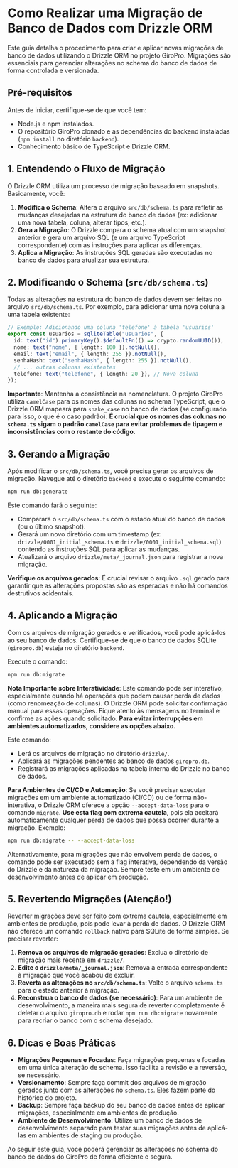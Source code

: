 # Como Realizar uma Migração de Banco de Dados com Drizzle ORM

Este guia detalha o procedimento para criar e aplicar novas migrações de banco de dados utilizando o Drizzle ORM no projeto GiroPro. Migrações são essenciais para gerenciar alterações no schema do banco de dados de forma controlada e versionada.

## Pré-requisitos

Antes de iniciar, certifique-se de que você tem:

*   Node.js e npm instalados.
*   O repositório GiroPro clonado e as dependências do backend instaladas (`npm install` no diretório `backend`).
*   Conhecimento básico de TypeScript e Drizzle ORM.

## 1. Entendendo o Fluxo de Migração

O Drizzle ORM utiliza um processo de migração baseado em snapshots. Basicamente, você:

1.  **Modifica o Schema**: Altera o arquivo `src/db/schema.ts` para refletir as mudanças desejadas na estrutura do banco de dados (ex: adicionar uma nova tabela, coluna, alterar tipos, etc.).
2.  **Gera a Migração**: O Drizzle compara o schema atual com um snapshot anterior e gera um arquivo SQL (e um arquivo TypeScript correspondente) com as instruções para aplicar as diferenças.
3.  **Aplica a Migração**: As instruções SQL geradas são executadas no banco de dados para atualizar sua estrutura.

## 2. Modificando o Schema (`src/db/schema.ts`)

Todas as alterações na estrutura do banco de dados devem ser feitas no arquivo `src/db/schema.ts`. Por exemplo, para adicionar uma nova coluna a uma tabela existente:

```typescript
// Exemplo: Adicionando uma coluna 'telefone' à tabela 'usuarios'
export const usuarios = sqliteTable("usuarios", {
  id: text("id").primaryKey().$defaultFn(() => crypto.randomUUID()),
  nome: text("nome", { length: 100 }).notNull(),
  email: text("email", { length: 255 }).notNull(),
  senhaHash: text("senhaHash", { length: 255 }).notNull(),
  // ... outras colunas existentes
  telefone: text("telefone", { length: 20 }), // Nova coluna
});
```

**Importante**: Mantenha a consistência na nomenclatura. O projeto GiroPro utiliza `camelCase` para os nomes das colunas no schema TypeScript, que o Drizzle ORM mapeará para `snake_case` no banco de dados (se configurado para isso, o que é o caso padrão). **É crucial que os nomes das colunas no `schema.ts` sigam o padrão `camelCase` para evitar problemas de tipagem e inconsistências com o restante do código.**

## 3. Gerando a Migração

Após modificar o `src/db/schema.ts`, você precisa gerar os arquivos de migração. Navegue até o diretório `backend` e execute o seguinte comando:

```bash
npm run db:generate
```

Este comando fará o seguinte:

*   Comparará o `src/db/schema.ts` com o estado atual do banco de dados (ou o último snapshot).
*   Gerará um novo diretório com um timestamp (ex: `drizzle/0001_initial_schema.ts` e `drizzle/0001_initial_schema.sql`) contendo as instruções SQL para aplicar as mudanças.
*   Atualizará o arquivo `drizzle/meta/_journal.json` para registrar a nova migração.

**Verifique os arquivos gerados**: É crucial revisar o arquivo `.sql` gerado para garantir que as alterações propostas são as esperadas e não há comandos destrutivos acidentais.

## 4. Aplicando a Migração

Com os arquivos de migração gerados e verificados, você pode aplicá-los ao seu banco de dados. Certifique-se de que o banco de dados SQLite (`giropro.db`) esteja no diretório `backend`.

Execute o comando:

```bash
npm run db:migrate
```

**Nota Importante sobre Interatividade**: Este comando pode ser interativo, especialmente quando há operações que podem causar perda de dados (como renomeação de colunas). O Drizzle ORM pode solicitar confirmação manual para essas operações. Fique atento às mensagens no terminal e confirme as ações quando solicitado. **Para evitar interrupções em ambientes automatizados, considere as opções abaixo.**

Este comando:

*   Lerá os arquivos de migração no diretório `drizzle/`.
*   Aplicará as migrações pendentes ao banco de dados `giropro.db`.
*   Registrará as migrações aplicadas na tabela interna do Drizzle no banco de dados.

**Para Ambientes de CI/CD e Automação**: Se você precisar executar migrações em um ambiente automatizado (CI/CD) ou de forma não-interativa, o Drizzle ORM oferece a opção `--accept-data-loss` para o comando `migrate`. **Use esta flag com extrema cautela**, pois ela aceitará automaticamente qualquer perda de dados que possa ocorrer durante a migração. Exemplo:

```bash
npm run db:migrate -- --accept-data-loss
```

Alternativamente, para migrações que não envolvem perda de dados, o comando pode ser executado sem a flag interativa, dependendo da versão do Drizzle e da natureza da migração. Sempre teste em um ambiente de desenvolvimento antes de aplicar em produção.

## 5. Revertendo Migrações (Atenção!)

Reverter migrações deve ser feito com extrema cautela, especialmente em ambientes de produção, pois pode levar à perda de dados. O Drizzle ORM não oferece um comando `rollback` nativo para SQLite de forma simples. Se precisar reverter:

1.  **Remova os arquivos de migração gerados**: Exclua o diretório de migração mais recente em `drizzle/`.
2.  **Edite o `drizzle/meta/_journal.json`**: Remova a entrada correspondente à migração que você acabou de excluir.
3.  **Reverta as alterações no `src/db/schema.ts`**: Volte o arquivo `schema.ts` para o estado anterior à migração.
4.  **Reconstrua o banco de dados (se necessário)**: Para um ambiente de desenvolvimento, a maneira mais segura de reverter completamente é deletar o arquivo `giropro.db` e rodar `npm run db:migrate` novamente para recriar o banco com o schema desejado.

## 6. Dicas e Boas Práticas

*   **Migrações Pequenas e Focadas**: Faça migrações pequenas e focadas em uma única alteração de schema. Isso facilita a revisão e a reversão, se necessário.
*   **Versionamento**: Sempre faça commit dos arquivos de migração gerados junto com as alterações no `schema.ts`. Eles fazem parte do histórico do projeto.
*   **Backup**: Sempre faça backup do seu banco de dados antes de aplicar migrações, especialmente em ambientes de produção.
*   **Ambiente de Desenvolvimento**: Utilize um banco de dados de desenvolvimento separado para testar suas migrações antes de aplicá-las em ambientes de staging ou produção.

Ao seguir este guia, você poderá gerenciar as alterações no schema do banco de dados do GiroPro de forma eficiente e segura.


